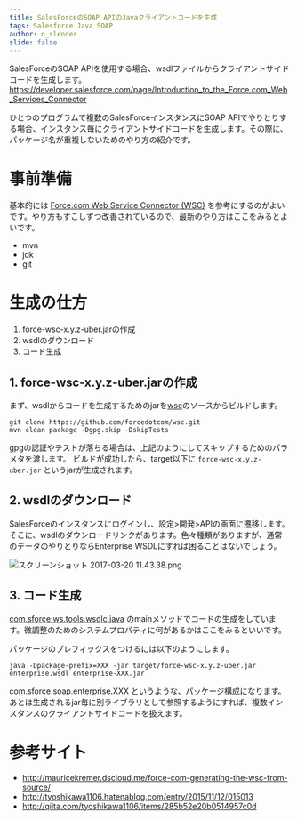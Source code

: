 ```yaml
---
title: SalesForceのSOAP APIのJavaクライアントコードを生成
tags: Salesforce Java SOAP
author: n_slender
slide: false
---
```

SalesForceのSOAP APIを使用する場合、wsdlファイルからクライアントサイドコードを生成します。
https://developer.salesforce.com/page/Introduction_to_the_Force.com_Web_Services_Connector

ひとつのプログラムで複数のSalesForceインスタンスにSOAP APIでやりとりする場合、インスタンス毎にクライアントサイドコードを生成します。その際に、パッケージ名が重複しないためのやり方の紹介です。

# 事前準備

基本的には [Force.com Web Service Connector (WSC)](https://github.com/forcedotcom/wsc) を参考にするのがよいです。やり方もすこしずつ改善されているので、最新のやり方はここをみるとよいです。

* mvn
* jdk 
* git

# 生成の仕方

1. force-wsc-x.y.z-uber.jarの作成
2. wsdlのダウンロード
3. コード生成

## 1. force-wsc-x.y.z-uber.jarの作成 

まず、wsdlからコードを生成するためのjarを[wsc](https://github.com/forcedotcom/wsc)のソースからビルドします。

```
git clone https://github.com/forcedotcom/wsc.git
mvn clean package -Dgpg.skip -DskipTests
```

gpgの認証やテストが落ちる場合は、上記のようにしてスキップするためのパラメタを渡します。
ビルドが成功したら、target以下に `force-wsc-x.y.z-uber.jar` というjarが生成されます。

## 2. wsdlのダウンロード

SalesForceのインスタンスにログインし、設定>開発>APIの画面に遷移します。
そこに、wsdlのダウンロードリンクがあります。色々種類がありますが、通常のデータのやりとりならEnterprise WSDLにすれば困ることはないでしょう。

![スクリーンショット 2017-03-20 11.43.38.png](https://qiita-image-store.s3.amazonaws.com/0/9880/ef549ffa-4104-fae0-1aac-a29c1882d5b1.png)

## 3. コード生成

[com.sforce.ws.tools.wsdlc.java](https://github.com/forcedotcom/wsc/blob/master/src/main/java/com/sforce/ws/tools/wsdlc.java) のmainメソッドでコードの生成をしています。微調整のためのシステムプロパティに何があるかはここをみるといいです。

パッケージのプレフィックスをつけるには以下のようにします。

`java -Dpackage-prefix=XXX -jar target/force-wsc-x.y.z-uber.jar enterprise.wsdl enterprise-XXX.jar`

com.sforce.soap.enterprise.XXX というような、パッケージ構成になります。
あとは生成されるjar毎に別ライブラリとして参照するようにすれば、複数インスタンスのクライアントサイドコードを扱えます。

# 参考サイト

* http://mauricekremer.dscloud.me/force-com-generating-the-wsc-from-source/
* http://tyoshikawa1106.hatenablog.com/entry/2015/11/12/015013
* http://qiita.com/tyoshikawa1106/items/285b52e20b0514957c0d

